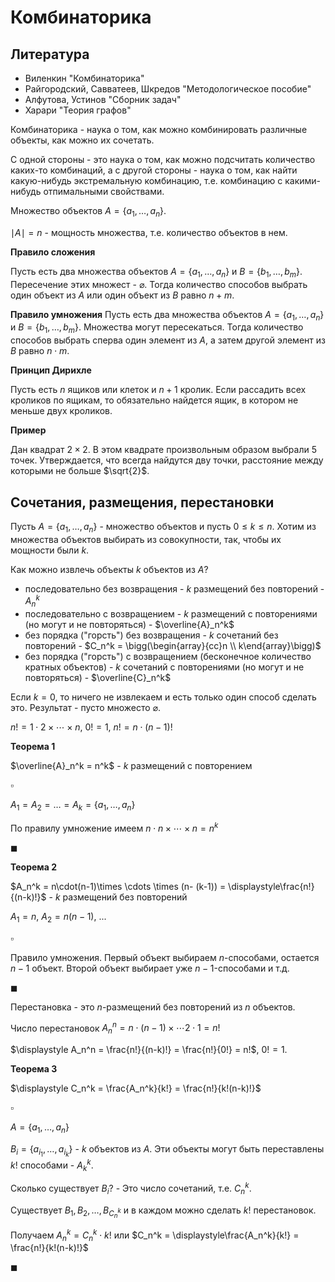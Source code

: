 # Комбинаторика

## Литература

- Виленкин "Комбинаторика"
- Райгородский, Савватеев, Шкредов "Методологическое пособие"
- Алфутова, Устинов "Сборник задач"
- Харари "Теория графов"

Комбинаторика - наука о том, как можно комбинировать различные объекты, как можно их сочетать.

С одной стороны - это наука о том, как можно подсчитать количество каких-то комбинаций, а с другой стороны - наука о том, как найти какую-нибудь экстремальную комбинацию, т.е. комбинацию с какими-нибудь отпимальными свойствами.

Множество объектов $A = \{a_1, \ldots, a_n\}$.

$\mid A\mid = n$ - мощность множества, т.е. количество объектов в нем.

**Правило сложения**

Пусть есть два множества объектов $A = \{a_1, \ldots, a_n\}$ и $B = \{b_1, \ldots, b_m\}$. Пересечение этих множест - $\varnothing$. Тогда количество способов выбрать один объект из $A$ или один объект из $B$ равно $n+m$. 

**Правило умножения**
Пусть есть два множества объектов $A = \{a_1, \ldots, a_n\}$ и $B = \{b_1, \ldots, b_m\}$. Множества могут пересекаться. Тогда количество способов выбрать сперва один элемент из $A$, а затем другой элемент из $B$ равно $n\cdot m$.

**Принцип Дирихле**

Пусть есть $n$ ящиков или клеток и $n+1$ кролик. Если рассадить всех кроликов по ящикам, то обязательно найдется ящик, в котором не меньше двух кроликов.

**Пример**

Дан квадрат $2\times 2$. В этом квадрате произвольным образом выбрали $5$ точек. Утверждается, что всегда найдутся дву точки, расстояние между которыми не больше $\sqrt{2}$.

## Сочетания, размещения, перестановки

Пусть $A = \{a_1, \ldots, a_n\}$ - множество объектов и пусть $0 \le k \le n$.
Хотим из множества объектов выбирать из совокупности, так, чтобы их мощности были $k$.

Как можно извлечь объекты $k$ объектов из $A$?

- последовательно без возвращения - $k$ размещений без повторений - $A_n^k$
- последовательно с возвращением - $k$ размещений с повторениями (но могут и не повторяться) - $\overline{A}_n^k$
- без порядка ("горсть") без возвращения - $k$ сочетаний без повторений - $C_n^k = \bigg(\begin{array}{cc}n \\ k\end{array}\bigg)$
- без порядка ("горсть") с возвращением (бесконечное количество кратных объектов) - $k$ сочетаний с повторениями (но могут и не повторяться) - $\overline{C}_n^k$

Если  $k=0$, то ничего не извлекаем и есть только один способ сделать это. Результат - пусто множесто $\varnothing$.

$n! = 1\cdot2\times \cdots \times n$, $0! = 1$, $n! = n\cdot (n-1)!$

**Теорема 1**

$\overline{A}_n^k = n^k$ - $k$ размещений с повторением

$\square$

$A_1 = A_2 = \ldots = A_k = \{a_1, \ldots, a_n\}$

По правилу умножение имеем $n\cdot n\times \cdots \times n = n^k$

$\blacksquare$

**Теорема 2**

$A_n^k = n\cdot(n-1)\times \cdots \times (n- (k-1)) = \displaystyle\frac{n!}{(n-k)!}$ - $k$ размещений без повторений

$A_1 = n$, $A_2 = n(n-1)$, ...

$\square$

Правило умножения. Первый объект выбираем $n$-способами, остается $n-1$ объект.
Второй объект выбирает уже $n-1$-способами и т.д.

$\blacksquare$


Перестановка - это $n$-размещений без повторений из $n$ объектов.

Число перестановок $A_n^n = n\cdot(n-1)\times \cdots 2\cdot 1 = n!$

$\displaystyle A_n^n = \frac{n!}{(n-k)!} = \frac{n!}{0!} = n!$, $0! = 1$.

**Теорема 3**

$\displaystyle C_n^k = \frac{A_n^k}{k!} = \frac{n!}{k!(n-k)!}$

$\square$

$A = \{a_1, \ldots, a_n\}$

$B_i = \{a_{i_1}, \ldots, a_{i_k}\}$ - $k$ объектов из $A$. Эти объекты могут быть переставлены $k!$ способами - $A_k^k$.

Сколько существует $B_i$? - Это число сочетаний, т.е. $C_n^k$.

Существует $B_1, B_2, \ldots, B_{C_n^k}$ и в каждом можно сделать $k!$ перестановок.

Получаем $A_n^k = C_n^k\cdot k!$ или $C_n^k = \displaystyle\frac{A_n^k}{k!} = \frac{n!}{k!(n-k)!}$

$\blacksquare$
